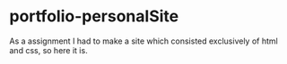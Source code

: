 # portfolio-personalSite
As a assignment I had to make a site which consisted exclusively of html and css, so here it is.
